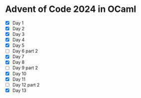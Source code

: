 # Advent of Code 2024 in OCaml

- [x] Day 1
- [x] Day 2
- [x] Day 3
- [x] Day 4
- [x] Day 5
- [ ] Day 6 part 2
- [x] Day 7
- [x] Day 8
- [ ] Day 9 part 2 
- [x] Day 10
- [x] Day 11
- [ ] Day 12 part 2
- [x] Day 13
